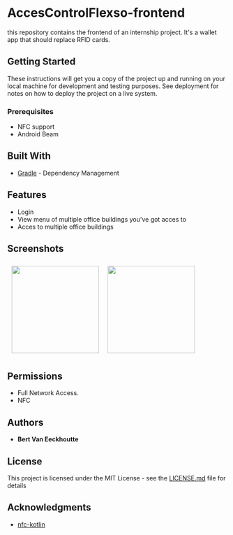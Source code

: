 # AccesControlFlexso-frontend
this repository contains the frontend of an internship project. It's a wallet app that should replace RFID cards.

## Getting Started

These instructions will get you a copy of the project up and running on your local machine for development and testing purposes. See deployment for notes on how to deploy the project on a live system.

### Prerequisites

* NFC support
* Android Beam

## Built With

* [Gradle](https://gradle.org//) - Dependency Management

## Features
- Login 
- View menu of multiple office buildings you've got acces to
- Acces to multiple office buildings 

## Screenshots

[<img src="/readme/Wallabag%20Reading%20List.png" align="left"
width="200"
    hspace="10" vspace="10">](/readme/Wallabag%20Reading%20List.png)
[<img src="/readme/Wallabag%20Article%20View.png" align="center"
width="200"
    hspace="10" vspace="10">](/readme/Wallabag%20Article%20View.png)

## Permissions

- Full Network Access.
- NFC

## Authors

* **Bert Van Eeckhoutte** 

## License

This project is licensed under the MIT License - see the [LICENSE.md](LICENSE.md) file for details

## Acknowledgments

* [nfc-kotlin](https://github.com/jetruby/nfc-kotlin-example)

